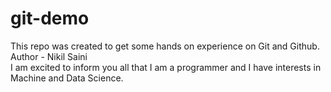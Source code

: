 # git-demo
This repo was created to get some hands on experience on Git and Github. <br>
Author - Nikil Saini
<br> I am excited to inform you all that I am a programmer and I have interests in Machine and Data Science.
